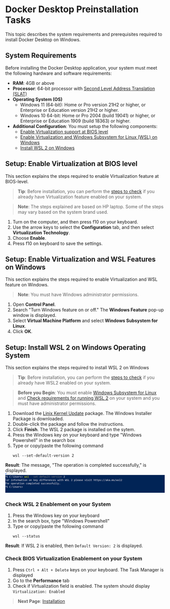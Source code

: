 # Docker Desktop Preinstallation Tasks
This topic describes the system requirements and prerequisites required to install Docker Desktop on Windows.
## System Requirements
Before installing the Docker Desktop application, your system must meet the following hardware and software requirements:
- **RAM**: 4GB or above
- **Processor**: 64-bit processor with [Second Level Address Translation (SLAT)](https://en.wikipedia.org/wiki/Second_Level_Address_Translation)
- **Operating System (OS)**
  - Windows 11 (64-bit): Home or Pro version 21H2 or higher, or Enterprise or Education version 21H2 or higher.
  - Windows 10 64-bit: Home or Pro 2004 (build 19041) or higher, or Enterprise or Education 1909 (build 18363) or higher.
- **Additional Configuration**: You must setup the following components:
  - [Enable Virtualization support at BIOS level](#setup-enable-virtualization-at-bios-level)
  - [Enable Virtualization and Windows Subsystem for Linux (WSL) on Windows](#setup-enable-virtualization-and-wsl-features-on-windows)
  - [Install WSL 2 on Windows](#setup-install-wsl-2-on-windows-operating-system)

## Setup: Enable Virtualization at BIOS level
This section explains the steps required to enable Virtualization feature at BIOS-level.
> **Tip**: Before installation, you can perform the [steps to check](#check-bios-virtualizatio-enablement-on-your-system) if you already have Virtualization feature enabled on your system.

> **Note**: The steps explained are based on HP laptop. Some of the steps may vary based on the system brand used.

1. Turn on the computer, and then press f10 on your keyboard.
2. Use the arrow keys to select the **Configuration** tab, and then select **Virtualization Technology**.
3. Choose **Enable**.
4. Press f10 on keyboard to save the settings.

## Setup: Enable Virtualization and WSL Features on Windows
This section explains the steps required to enable Virtualization and WSL feature on Windows.
> **Note**: You must have Windows administrator permissions.  <br/>
1. Open **Control Panel**.
2. Search "Turn Windows feature on or off." The **Windows Feature** pop-up window is displayed.
3. Select **Virtual Machine Platform** and select **Windows Subsystem for Linux**.
4. Click **OK**.

## Setup: Install WSL 2 on Windows Operating System
This section explains the steps required to install WSL 2 on Windows
> **Tip**: Before installation, you can perform the [steps to check](#check-wsl-2-enablement-on-your-system) if you already have WSL2 enabled on your system.  <br/>

> **Before you Begin**: You must enable [Windows Subsystem for Linux](https://docs.microsoft.com/en-us/windows/wsl/install-manual#step-1---enable-the-windows-subsystem-for-linux) and [Check requirements for running WSL 2](https://docs.microsoft.com/en-us/windows/wsl/install-manual#step-2---check-requirements-for-running-wsl-2) on your system and you must have administrator permissions.  <br/>
1. Download the [Linix Kernel Update](https://wslstorestorage.blob.core.windows.net/wslblob/wsl_update_x64.msi) package. The Windows Installer Package is downloaded. 
2. Double-click the package and follow the instructions.
3. Click **Finish**. The WSL 2 package is installed on the sytem.
4. Press the Windows key on your keyboard and type "Windows Powershell" in the search box
5. Type or copy/paste the following command
    ```
    wsl --set-default-version 2
    ```
  **Result**: The message, "The operation is completed successfully," is displayed.
  ![wsl_version](./docker_images/wsl_version.png)

### Check WSL 2 Enablement on your System
1. Press the Windows key on your keyboard
2. In the search box, type "Windows Powershell"
3. Type or copy/paste the following command
    ```
    wsl --status
    ```
**Result**: If WSL 2 is enabled, then `Default Version: 2` is displayed.

### Check BIOS Virtualization Enablement on your System
1. Press `Ctrl + Alt + Delete` keys on your keyboard. The Task Manager is displayed
2. Go to the **Performance** tab
3. Check if Virtualization field is enabled. The system should display `Virtualization: Enabled`

> **Next Page**: [Installation](./Installation.md)
